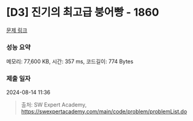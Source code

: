 # [D3] 진기의 최고급 붕어빵 - 1860 

[문제 링크](https://swexpertacademy.com/main/code/problem/problemDetail.do?contestProbId=AV5LsaaqDzYDFAXc) 

### 성능 요약

메모리: 77,600 KB, 시간: 357 ms, 코드길이: 774 Bytes

### 제출 일자

2024-08-14 11:36



> 출처: SW Expert Academy, https://swexpertacademy.com/main/code/problem/problemList.do